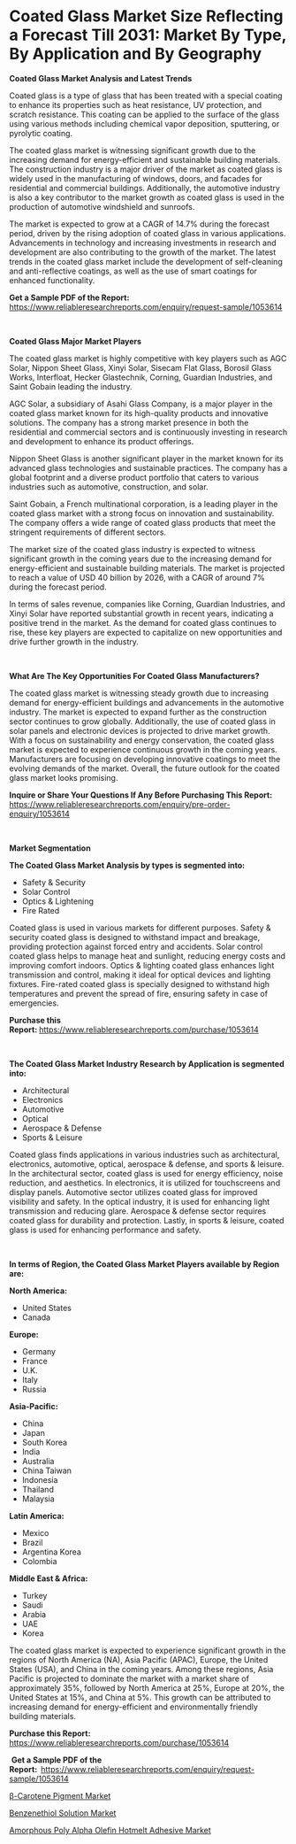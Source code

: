 <p><h1>Coated Glass Market Size Reflecting a Forecast Till 2031: Market By Type, By Application and By Geography</h1></p><p><strong>Coated Glass Market Analysis and Latest Trends</strong></p>
<p><p>Coated glass is a type of glass that has been treated with a special coating to enhance its properties such as heat resistance, UV protection, and scratch resistance. This coating can be applied to the surface of the glass using various methods including chemical vapor deposition, sputtering, or pyrolytic coating.</p><p>The coated glass market is witnessing significant growth due to the increasing demand for energy-efficient and sustainable building materials. The construction industry is a major driver of the market as coated glass is widely used in the manufacturing of windows, doors, and facades for residential and commercial buildings. Additionally, the automotive industry is also a key contributor to the market growth as coated glass is used in the production of automotive windshield and sunroofs.</p><p>The market is expected to grow at a CAGR of 14.7% during the forecast period, driven by the rising adoption of coated glass in various applications. Advancements in technology and increasing investments in research and development are also contributing to the growth of the market. The latest trends in the coated glass market include the development of self-cleaning and anti-reflective coatings, as well as the use of smart coatings for enhanced functionality.</p></p>
<p><strong>Get a Sample PDF of the Report:&nbsp;</strong> <a href="https://www.reliableresearchreports.com/enquiry/request-sample/1053614">https://www.reliableresearchreports.com/enquiry/request-sample/1053614</a></p>
<p>&nbsp;</p>
<p><strong>Coated Glass Major Market Players</strong></p>
<p><p>The coated glass market is highly competitive with key players such as AGC Solar, Nippon Sheet Glass, Xinyi Solar, Sisecam Flat Glass, Borosil Glass Works, Interfloat, Hecker Glastechnik, Corning, Guardian Industries, and Saint Gobain leading the industry.</p><p>AGC Solar, a subsidiary of Asahi Glass Company, is a major player in the coated glass market known for its high-quality products and innovative solutions. The company has a strong market presence in both the residential and commercial sectors and is continuously investing in research and development to enhance its product offerings.</p><p>Nippon Sheet Glass is another significant player in the market known for its advanced glass technologies and sustainable practices. The company has a global footprint and a diverse product portfolio that caters to various industries such as automotive, construction, and solar.</p><p>Saint Gobain, a French multinational corporation, is a leading player in the coated glass market with a strong focus on innovation and sustainability. The company offers a wide range of coated glass products that meet the stringent requirements of different sectors.</p><p>The market size of the coated glass industry is expected to witness significant growth in the coming years due to the increasing demand for energy-efficient and sustainable building materials. The market is projected to reach a value of USD 40 billion by 2026, with a CAGR of around 7% during the forecast period.</p><p>In terms of sales revenue, companies like Corning, Guardian Industries, and Xinyi Solar have reported substantial growth in recent years, indicating a positive trend in the market. As the demand for coated glass continues to rise, these key players are expected to capitalize on new opportunities and drive further growth in the industry.</p></p>
<p>&nbsp;</p>
<p><strong>What Are The Key Opportunities For Coated Glass Manufacturers?</strong></p>
<p><p>The coated glass market is witnessing steady growth due to increasing demand for energy-efficient buildings and advancements in the automotive industry. The market is expected to expand further as the construction sector continues to grow globally. Additionally, the use of coated glass in solar panels and electronic devices is projected to drive market growth. With a focus on sustainability and energy conservation, the coated glass market is expected to experience continuous growth in the coming years. Manufacturers are focusing on developing innovative coatings to meet the evolving demands of the market. Overall, the future outlook for the coated glass market looks promising.</p></p>
<p><strong>Inquire or Share Your Questions If Any Before Purchasing This Report:</strong> <a href="https://www.reliableresearchreports.com/enquiry/pre-order-enquiry/1053614">https://www.reliableresearchreports.com/enquiry/pre-order-enquiry/1053614</a></p>
<p>&nbsp;</p>
<p><strong>Market Segmentation</strong></p>
<p><strong>The Coated Glass Market Analysis by types is segmented into:</strong></p>
<p><ul><li>Safety & Security</li><li>Solar Control</li><li>Optics & Lightening</li><li>Fire Rated</li></ul></p>
<p><p>Coated glass is used in various markets for different purposes. Safety & security coated glass is designed to withstand impact and breakage, providing protection against forced entry and accidents. Solar control coated glass helps to manage heat and sunlight, reducing energy costs and improving comfort indoors. Optics & lighting coated glass enhances light transmission and control, making it ideal for optical devices and lighting fixtures. Fire-rated coated glass is specially designed to withstand high temperatures and prevent the spread of fire, ensuring safety in case of emergencies.</p></p>
<p><strong>Purchase this Report:&nbsp;</strong><a href="https://www.reliableresearchreports.com/purchase/1053614">https://www.reliableresearchreports.com/purchase/1053614</a></p>
<p>&nbsp;</p>
<p><strong>The Coated Glass Market Industry Research by Application is segmented into:</strong></p>
<p><ul><li>Architectural</li><li>Electronics</li><li>Automotive</li><li>Optical</li><li>Aerospace & Defense</li><li>Sports & Leisure</li></ul></p>
<p><p>Coated glass finds applications in various industries such as architectural, electronics, automotive, optical, aerospace & defense, and sports & leisure. In the architectural sector, coated glass is used for energy efficiency, noise reduction, and aesthetics. In electronics, it is utilized for touchscreens and display panels. Automotive sector utilizes coated glass for improved visibility and safety. In the optical industry, it is used for enhancing light transmission and reducing glare. Aerospace & defense sector requires coated glass for durability and protection. Lastly, in sports & leisure, coated glass is used for enhancing performance and safety.</p></p>
<p>&nbsp;</p>
<p><strong>In terms of Region, the Coated Glass Market Players available by Region are:</strong></p>
<p>
    <p> <strong> North America: </strong>
        <ul>
            <li>United States</li>
            <li>Canada</li>
        </ul>
        </p> 
    <p> <strong> Europe: </strong>
        <ul>
            <li>Germany</li>
            <li>France</li>
            <li>U.K.</li>
            <li>Italy</li>
            <li>Russia</li>
        </ul>
        </p> 
    <p> <strong> Asia-Pacific: </strong>
        <ul>
            <li>China</li>
            <li>Japan</li>
            <li>South Korea</li>
            <li>India</li>
            <li>Australia</li>
            <li>China Taiwan</li>
            <li>Indonesia</li>
            <li>Thailand</li>
            <li>Malaysia</li>
        </ul>
        </p> 
    <p> <strong> Latin America: </strong>
        <ul>
            <li>Mexico</li>
            <li>Brazil</li>
            <li>Argentina Korea</li>
            <li>Colombia</li>
        </ul>
        </p> 
    <p> <strong> Middle East & Africa: </strong>
        <ul>
            <li>Turkey</li>
            <li>Saudi</li>
            <li>Arabia</li>
            <li>UAE</li>
            <li>Korea</li>
        </ul>
    </p>
    </p>
<p><p>The coated glass market is expected to experience significant growth in the regions of North America (NA), Asia Pacific (APAC), Europe, the United States (USA), and China in the coming years. Among these regions, Asia Pacific is projected to dominate the market with a market share of approximately 35%, followed by North America at 25%, Europe at 20%, the United States at 15%, and China at 5%. This growth can be attributed to increasing demand for energy-efficient and environmentally friendly building materials.</p></p>
<p><strong>Purchase this Report: </strong><a href="https://www.reliableresearchreports.com/purchase/1053614">https://www.reliableresearchreports.com/purchase/1053614</a></p>
<p>&nbsp;<strong>Get a Sample PDF of the Report:&nbsp;&nbsp;</strong><a href="https://www.reliableresearchreports.com/enquiry/request-sample/1053614">https://www.reliableresearchreports.com/enquiry/request-sample/1053614</a></p>
<p><strong></strong></p>
<p><p><a href="https://view.publitas.com/reportprime-1/b-carotene-pigment-market-offer-valuable-insights-into-market-size-market-share-market-trends-and-projections-spanning-from-2023-to-2030/">β-Carotene Pigment Market</a></p><p><a href="https://view.publitas.com/reportprime-1/benzenethiol-solution-market-provides-a-comprehensive-analysis-including-a-macro-overview-of-the-market-as-well-as-micro-details-such-as-market-size-and-competitive-landscape/">Benzenethiol Solution Market</a></p><p><a href="https://view.publitas.com/reportprime-1/amorphous-poly-alpha-olefin-hotmelt-adhesive-market-size-growth-outlook-from-2023-to-2030-projecting-at-markets-trends-analysis-by-application-regional-outlook-and-revenue/">Amorphous Poly Alpha Olefin Hotmelt Adhesive Market</a></p></p>